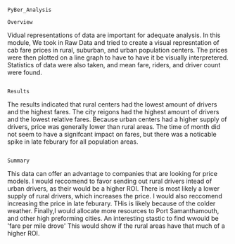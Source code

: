                                                                        PyBer_Analysis
                                                                          Overview
Vidual representations of data are important for adequate analysis. In this module, We took in Raw Data and tried to create a visual represntation of cab fare prices in rural, suburban, and urban population centers. The prices were then plotted on a line graph to have to have it be visually interpretered. Statistics of data were also taken, and mean fare, riders, and driver count were found.
                                                                          
                                                                          Results
The results indicated that rural centers had the lowest amount of drivers and the highest fares. The city reigons had the highest amount of drivers and the lowest relative fares. Because urban centers had a higher supply of drivers, price was generally lower than rural areas. The time of month did not seem to have a signifcant impact on fares, but there was a noticable spike in late feburary for all population areas.                                                                           
                                                                         
                                                                          Summary
This data can offer an advantage to companies that are looking for price models. I would reccomend to favor sending out rural drivers intead of urban drivers, as their would be a higher ROI. There is most likely a lower supply of rural drivers, which increases the price. I would also reccomend increasing the price in late feburary. THis is likely because of the colder weather. Finally,I would allocate more resources to Port Samanthamouth, and other high preforming cities. An interesting stastic to find wwould be 'fare per mile drove' This would show if the rural areas have that much of a higher ROI.
